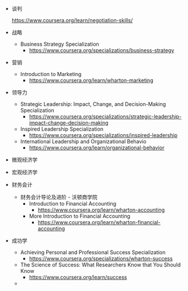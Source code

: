 * 谈判

  https://www.coursera.org/learn/negotiation-skills/            

* 战略

  * Business Strategy Specialization
    * https://www.coursera.org/specializations/business-strategy           

* 营销

  * Introduction to Marketing
    * https://www.coursera.org/learn/wharton-marketing   

* 领导力

  * Strategic Leadership: Impact, Change, and Decision-Making Specialization
    * https://www.coursera.org/specializations/strategic-leadership-impact-change-decision-making   
  * Inspired Leadership Specialization
    * https://www.coursera.org/specializations/inspired-leadership   
  * International Leadership and Organizational Behavio
    * https://www.coursera.org/learn/organizational-behavior     

* 微观经济学

* 宏观经济学

* 财务会计

  * 财务会计导论及进阶 - 沃顿商学院
    * Introduction to Financial Accounting
      * https://www.coursera.org/learn/wharton-accounting
    * More Introduction to Financial Accounting
      * https://www.coursera.org/learn/wharton-financial-accounting

* 成功学

  * Achieving Personal and Professional Success Specialization
    * https://www.coursera.org/specializations/wharton-success          
  * The Science of Success: What Researchers Know that You Should Know
    * https://www.coursera.org/learn/success       
  * 
